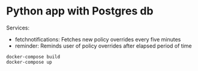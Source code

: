 # Python app with Postgres db

Services:
* fetchnotifications: Fetches new policy overrides every five minutes
* reminder: Reminds user of policy overrides after elapsed period of time

```
docker-compose build
docker-compose up
```
